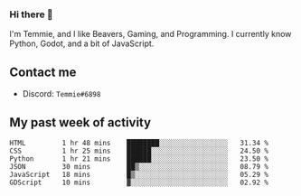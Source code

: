 ### Hi there 👋
I'm Temmie, and I like Beavers, Gaming, and Programming. I currently know Python, Godot, and a bit of JavaScript.

## Contact me
* Discord: `Temmie#6898`

## My past week of activity
<!--START_SECTION:waka-->

```text
HTML         1 hr 48 mins    ████████░░░░░░░░░░░░░░░░░   31.34 %
CSS          1 hr 25 mins    ██████░░░░░░░░░░░░░░░░░░░   24.50 %
Python       1 hr 21 mins    ██████░░░░░░░░░░░░░░░░░░░   23.50 %
JSON         30 mins         ██▒░░░░░░░░░░░░░░░░░░░░░░   08.79 %
JavaScript   18 mins         █▒░░░░░░░░░░░░░░░░░░░░░░░   05.29 %
GDScript     10 mins         ▓░░░░░░░░░░░░░░░░░░░░░░░░   02.92 %
```

<!--END_SECTION:waka-->
